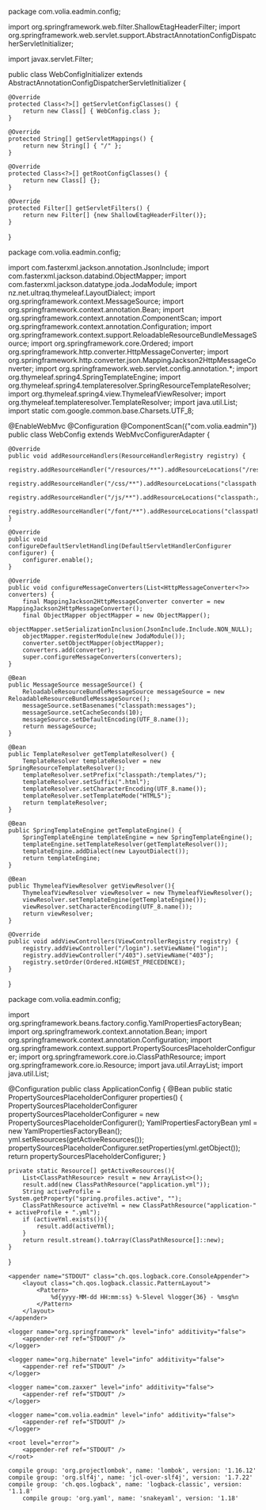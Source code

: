 package com.volia.eadmin.config;

import org.springframework.web.filter.ShallowEtagHeaderFilter;
import org.springframework.web.servlet.support.AbstractAnnotationConfigDispatcherServletInitializer;

import javax.servlet.Filter;

public class WebConfigInitializer extends AbstractAnnotationConfigDispatcherServletInitializer {

    @Override
    protected Class<?>[] getServletConfigClasses() {
        return new Class[] { WebConfig.class };
    }

    @Override
    protected String[] getServletMappings() {
        return new String[] { "/" };
    }

    @Override
    protected Class<?>[] getRootConfigClasses() {
        return new Class[] {};
    }

    @Override
    protected Filter[] getServletFilters() {
        return new Filter[] {new ShallowEtagHeaderFilter()};
    }
}


package com.volia.eadmin.config;

import com.fasterxml.jackson.annotation.JsonInclude;
import com.fasterxml.jackson.databind.ObjectMapper;
import com.fasterxml.jackson.datatype.joda.JodaModule;
import nz.net.ultraq.thymeleaf.LayoutDialect;
import org.springframework.context.MessageSource;
import org.springframework.context.annotation.Bean;
import org.springframework.context.annotation.ComponentScan;
import org.springframework.context.annotation.Configuration;
import org.springframework.context.support.ReloadableResourceBundleMessageSource;
import org.springframework.core.Ordered;
import org.springframework.http.converter.HttpMessageConverter;
import org.springframework.http.converter.json.MappingJackson2HttpMessageConverter;
import org.springframework.web.servlet.config.annotation.*;
import org.thymeleaf.spring4.SpringTemplateEngine;
import org.thymeleaf.spring4.templateresolver.SpringResourceTemplateResolver;
import org.thymeleaf.spring4.view.ThymeleafViewResolver;
import org.thymeleaf.templateresolver.TemplateResolver;
import java.util.List;
import static com.google.common.base.Charsets.UTF_8;

@EnableWebMvc
@Configuration
@ComponentScan({"com.volia.eadmin"})
public class WebConfig extends WebMvcConfigurerAdapter {

    @Override
    public void addResourceHandlers(ResourceHandlerRegistry registry) {
        registry.addResourceHandler("/resources/**").addResourceLocations("/resources/");
        registry.addResourceHandler("/css/**").addResourceLocations("classpath:/static/css/");
        registry.addResourceHandler("/js/**").addResourceLocations("classpath:/static/js/");
        registry.addResourceHandler("/font/**").addResourceLocations("classpath:/static/fonts/");
    }

    @Override
    public void configureDefaultServletHandling(DefaultServletHandlerConfigurer configurer) {
        configurer.enable();
    }

    @Override
    public void configureMessageConverters(List<HttpMessageConverter<?>> converters) {
        final MappingJackson2HttpMessageConverter converter = new MappingJackson2HttpMessageConverter();
        final ObjectMapper objectMapper = new ObjectMapper();
        objectMapper.setSerializationInclusion(JsonInclude.Include.NON_NULL);
        objectMapper.registerModule(new JodaModule());
        converter.setObjectMapper(objectMapper);
        converters.add(converter);
        super.configureMessageConverters(converters);
    }

    @Bean
    public MessageSource messageSource() {
        ReloadableResourceBundleMessageSource messageSource = new ReloadableResourceBundleMessageSource();
        messageSource.setBasenames("classpath:messages");
        messageSource.setCacheSeconds(10);
        messageSource.setDefaultEncoding(UTF_8.name());
        return messageSource;
    }

    @Bean
    public TemplateResolver getTemplateResolver() {
        TemplateResolver templateResolver = new SpringResourceTemplateResolver();
        templateResolver.setPrefix("classpath:/templates/");
        templateResolver.setSuffix(".html");
        templateResolver.setCharacterEncoding(UTF_8.name());
        templateResolver.setTemplateMode("HTML5");
        return templateResolver;
    }

    @Bean
    public SpringTemplateEngine getTemplateEngine() {
        SpringTemplateEngine templateEngine = new SpringTemplateEngine();
        templateEngine.setTemplateResolver(getTemplateResolver());
        templateEngine.addDialect(new LayoutDialect());
        return templateEngine;
    }

    @Bean
    public ThymeleafViewResolver getViewResolver(){
        ThymeleafViewResolver viewResolver = new ThymeleafViewResolver();
        viewResolver.setTemplateEngine(getTemplateEngine());
        viewResolver.setCharacterEncoding(UTF_8.name());
        return viewResolver;
    }

    @Override
    public void addViewControllers(ViewControllerRegistry registry) {
        registry.addViewController("/login").setViewName("login");
        registry.addViewController("/403").setViewName("403");
        registry.setOrder(Ordered.HIGHEST_PRECEDENCE);
    }
}




package com.volia.eadmin.config;

import org.springframework.beans.factory.config.YamlPropertiesFactoryBean;
import org.springframework.context.annotation.Bean;
import org.springframework.context.annotation.Configuration;
import org.springframework.context.support.PropertySourcesPlaceholderConfigurer;
import org.springframework.core.io.ClassPathResource;
import org.springframework.core.io.Resource;
import java.util.ArrayList;
import java.util.List;

@Configuration
public class ApplicationConfig {
    @Bean
    public static PropertySourcesPlaceholderConfigurer properties() {
        PropertySourcesPlaceholderConfigurer propertySourcesPlaceholderConfigurer = new PropertySourcesPlaceholderConfigurer();
        YamlPropertiesFactoryBean yml = new YamlPropertiesFactoryBean();
        yml.setResources(getActiveResources());
        propertySourcesPlaceholderConfigurer.setProperties(yml.getObject());
        return propertySourcesPlaceholderConfigurer;
    }

    private static Resource[] getActiveResources(){
        List<ClassPathResource> result = new ArrayList<>();
        result.add(new ClassPathResource("application.yml"));
        String activeProfile = System.getProperty("spring.profiles.active", "");
        ClassPathResource activeYml = new ClassPathResource("application-" + activeProfile + ".yml");
        if (activeYml.exists()){
            result.add(activeYml);
        }
        return result.stream().toArray(ClassPathResource[]::new);
    }

}




<?xml version="1.0" encoding="UTF-8"?>
<configuration>

    <appender name="STDOUT" class="ch.qos.logback.core.ConsoleAppender">
        <layout class="ch.qos.logback.classic.PatternLayout">
            <Pattern>
                %d{yyyy-MM-dd HH:mm:ss} %-5level %logger{36} - %msg%n
            </Pattern>
        </layout>
    </appender>

    <logger name="org.springframework" level="info" additivity="false">
        <appender-ref ref="STDOUT" />
    </logger>

    <logger name="org.hibernate" level="info" additivity="false">
        <appender-ref ref="STDOUT" />
    </logger>

    <logger name="com.zaxxer" level="info" additivity="false">
        <appender-ref ref="STDOUT" />
    </logger>

    <logger name="com.volia.eadmin" level="info" additivity="false">
        <appender-ref ref="STDOUT" />
    </logger>

    <root level="error">
        <appender-ref ref="STDOUT" />
    </root>

</configuration>




    compile group: 'org.projectlombok', name: 'lombok', version: '1.16.12'
    compile group: 'org.slf4j', name: 'jcl-over-slf4j', version: '1.7.22'
    compile group: 'ch.qos.logback', name: 'logback-classic', version: '1.1.8'
        compile group: 'org.yaml', name: 'snakeyaml', version: '1.18'
